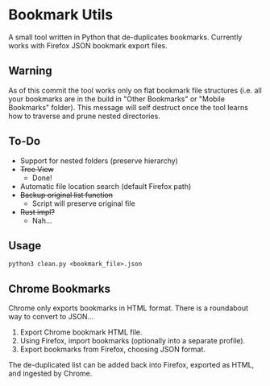 # Bookmark Utils

A small tool written in Python that de-duplicates bookmarks. Currently works with Firefox JSON bookmark export files.

## Warning

As of this commit the tool works only on flat bookmark file structures (i.e. all your bookmarks are in the build in "Other Bookmarks" or "Mobile Bookmarks" folder). This message will self destruct once the tool learns how to traverse and prune nested directories.

## To-Do
+ Support for nested folders (preserve hierarchy)
+ ~~Tree View~~
  + Done!
+ Automatic file location search (default Firefox path)
+ ~~Backup original list function~~
  + Script will preserve original file
+ ~~Rust impl?~~
  + Nah...

## Usage

```
python3 clean.py <bookmark_file>.json
```

## Chrome Bookmarks
Chrome only exports bookmarks in HTML format. There is a roundabout way to convert to JSON...

1. Export Chrome bookmark HTML file.
2. Using Firefox, import bookmarks (optionally into a separate profile).
3. Export bookmarks from Firefox, choosing JSON format.

The de-duplicated list can be added back into Firefox, exported as HTML, and ingested by Chrome.